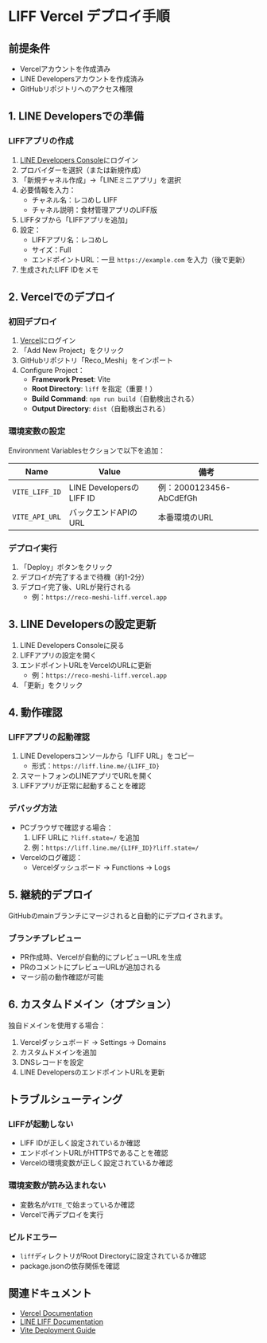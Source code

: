# LIFF Vercel デプロイ手順

## 前提条件
- Vercelアカウントを作成済み
- LINE Developersアカウントを作成済み
- GitHubリポジトリへのアクセス権限

## 1. LINE Developersでの準備

### LIFFアプリの作成
1. [LINE Developers Console](https://developers.line.biz/)にログイン
2. プロバイダーを選択（または新規作成）
3. 「新規チャネル作成」→「LINEミニアプリ」を選択
4. 必要情報を入力：
   - チャネル名：レコめし LIFF
   - チャネル説明：食材管理アプリのLIFF版
5. LIFFタブから「LIFFアプリを追加」
6. 設定：
   - LIFFアプリ名：レコめし
   - サイズ：Full
   - エンドポイントURL：一旦 `https://example.com` を入力（後で更新）
7. 生成されたLIFF IDをメモ

## 2. Vercelでのデプロイ

### 初回デプロイ
1. [Vercel](https://vercel.com)にログイン
2. 「Add New Project」をクリック
3. GitHubリポジトリ「Reco_Meshi」をインポート
4. Configure Project：
   - **Framework Preset**: Vite
   - **Root Directory**: `liff` を指定（重要！）
   - **Build Command**: `npm run build`（自動検出される）
   - **Output Directory**: `dist`（自動検出される）

### 環境変数の設定
Environment Variablesセクションで以下を追加：

| Name | Value | 備考 |
|------|-------|------|
| `VITE_LIFF_ID` | LINE DevelopersのLIFF ID | 例：2000123456-AbCdEfGh |
| `VITE_API_URL` | バックエンドAPIのURL | 本番環境のURL |

### デプロイ実行
1. 「Deploy」ボタンをクリック
2. デプロイが完了するまで待機（約1-2分）
3. デプロイ完了後、URLが発行される
   - 例：`https://reco-meshi-liff.vercel.app`

## 3. LINE Developersの設定更新

1. LINE Developers Consoleに戻る
2. LIFFアプリの設定を開く
3. エンドポイントURLをVercelのURLに更新
   - 例：`https://reco-meshi-liff.vercel.app`
4. 「更新」をクリック

## 4. 動作確認

### LIFFアプリの起動確認
1. LINE Developersコンソールから「LIFF URL」をコピー
   - 形式：`https://liff.line.me/{LIFF_ID}`
2. スマートフォンのLINEアプリでURLを開く
3. LIFFアプリが正常に起動することを確認

### デバッグ方法
- PCブラウザで確認する場合：
  1. LIFF URLに `?liff.state=/` を追加
  2. 例：`https://liff.line.me/{LIFF_ID}?liff.state=/`
- Vercelのログ確認：
  - Vercelダッシュボード → Functions → Logs

## 5. 継続的デプロイ

GitHubのmainブランチにマージされると自動的にデプロイされます。

### ブランチプレビュー
- PR作成時、Vercelが自動的にプレビューURLを生成
- PRのコメントにプレビューURLが追加される
- マージ前の動作確認が可能

## 6. カスタムドメイン（オプション）

独自ドメインを使用する場合：
1. Vercelダッシュボード → Settings → Domains
2. カスタムドメインを追加
3. DNSレコードを設定
4. LINE DevelopersのエンドポイントURLを更新

## トラブルシューティング

### LIFFが起動しない
- LIFF IDが正しく設定されているか確認
- エンドポイントURLがHTTPSであることを確認
- Vercelの環境変数が正しく設定されているか確認

### 環境変数が読み込まれない
- 変数名が`VITE_`で始まっているか確認
- Vercelで再デプロイを実行

### ビルドエラー
- `liff`ディレクトリがRoot Directoryに設定されているか確認
- package.jsonの依存関係を確認

## 関連ドキュメント
- [Vercel Documentation](https://vercel.com/docs)
- [LINE LIFF Documentation](https://developers.line.biz/ja/docs/liff/)
- [Vite Deployment Guide](https://vitejs.dev/guide/static-deploy.html#vercel)
